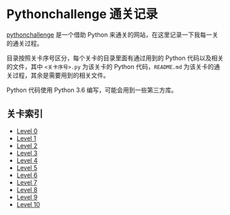 # Pythonchallenge 通关记录

[pythonchallenge](http://www.pythonchallenge.com/) 是一个借助 Python 来通关的网站，在这里记录一下我每一关的通关过程。

目录按照关卡序号区分，每个关卡的目录里面有通过用到的 Python 代码以及相关的文件，其中 `<关卡序号>.py` 为该关卡的 Python 代码，`README.md` 为该关卡的通关过程，其余是需要用到的相关文件。

Python 代码使用 Python 3.6 编写，可能会用到一些第三方库。


## 关卡索引

* [Level 0](https://github.com/HankChow/pythonchallenge/tree/master/Level0)
* [Level 1](https://github.com/HankChow/pythonchallenge/tree/master/Level1)
* [Level 2](https://github.com/HankChow/pythonchallenge/tree/master/Level2)
* [Level 3](https://github.com/HankChow/pythonchallenge/tree/master/Level3)
* [Level 4](https://github.com/HankChow/pythonchallenge/tree/master/Level4)
* [Level 5](https://github.com/HankChow/pythonchallenge/tree/master/Level5)
* [Level 6](https://github.com/HankChow/pythonchallenge/tree/master/Level6)
* [Level 7](https://github.com/HankChow/pythonchallenge/tree/master/Level7)
* [Level 8](https://github.com/HankChow/pythonchallenge/tree/master/Level8)
* [Level 9](https://github.com/HankChow/pythonchallenge/tree/master/Level9)
* [Level 10](https://github.com/HankChow/pythonchallenge/tree/master/Level10)
